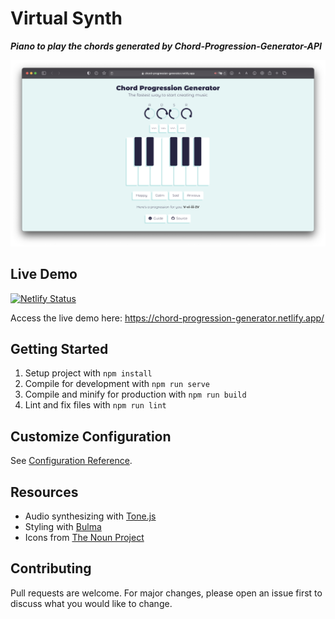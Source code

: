 # Virtual Synth

**_Piano to play the chords generated by Chord-Progression-Generator-API_**

<p align="center">
  <img src="Screenshot.png">
</p>

## Live Demo

[![Netlify Status](https://api.netlify.com/api/v1/badges/68379740-d58f-4391-84ab-372d18accf47/deploy-status)](https://app.netlify.com/sites/chord-progression-generator/deploys)

Access the live demo here: https://chord-progression-generator.netlify.app/

## Getting Started

1. Setup project with `npm install`
2. Compile for development with `npm run serve`
3. Compile and minify for production with `npm run build`
4. Lint and fix files with `npm run lint`

## Customize Configuration

See [Configuration Reference](https://cli.vuejs.org/config/).

## Resources

- Audio synthesizing with [Tone.js](https://tonejs.github.io/)
- Styling with [Bulma](https://bulma.io/)
- Icons from [The Noun Project](https://thenounproject.com/)

## Contributing

Pull requests are welcome. For major changes, please open an issue first to discuss what you would like to change.
